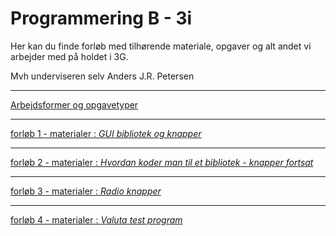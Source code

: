 # Programmering B - 3i

Her kan du finde forløb med tilhørende materiale, opgaver og alt andet vi arbejder med på holdet i 3G.

Mvh underviseren selv Anders J.R. Petersen

---

[Arbejdsformer og opgavetyper](arbejdsformer/arbejdsformer.md)

---

[forløb 1 - materialer : *GUI bibliotek og knapper*](forlob1_guilib_knapper/forlob1_guilib_knapper.md)


---

[forløb 2 - materialer : *Hvordan koder man til et bibliotek - knapper fortsat*](forlob2_gui_knapper2/forlob2.md)

---

[forløb 3 - materialer : *Radio knapper*](forlob3_radio_knapper/forlob3_radio.md)

---

[forløb 4 - materialer : *Valuta test program*](forlob4_test_program/forlob4_test_program.md)
